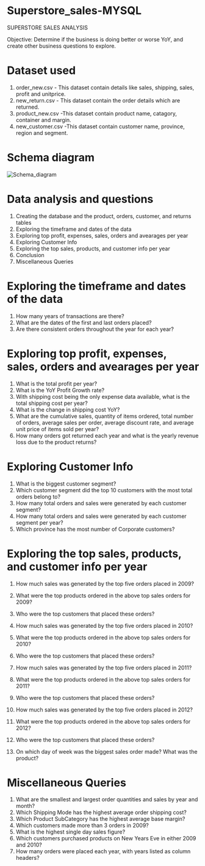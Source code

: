 # Superstore_sales-MYSQL

SUPERSTORE SALES ANALYSIS

Objective: Determine if the business is doing better or worse YoY, 
and create other business questions to explore.

# Dataset used
1. order_new.csv - This dataset contain details like sales, shipping, sales, profit and unitprice.
2. new_return.csv - This dataset contain the order details which are returned.
3. product_new.csv -This dataset contain product name, catagory, container and margin.
4. new_customer.csv -This dataset contain customer name, province, region and segment.

# Schema diagram
![Schema_diagram](https://github.com/Chetan0904/Superstore_sales-MYSQL/assets/137276849/cfd86777-fe1e-4e8f-916b-275989fdbac2)

# Data analysis and questions

1. Creating the database and the product, orders, customer, and returns tables
2. Exploring the timeframe and dates of the data
3. Exploring top profit, expenses, sales, orders and avearages per year
4. Exploring Customer Info 
5. Exploring the top sales, products, and customer info per year
6. Conclusion
7. Miscellaneous Queries

# Exploring the timeframe and dates of the data

1. How many years of transactions are there? 
2. What are the dates of the first and last orders placed? 
3. Are there consistent orders throughout the year for each year?
   
# Exploring top profit, expenses, sales, orders and avearages per year
1. What is the total profit per year?
2. What is the YoY Profit Growth rate?
3. With shipping cost being the only expense data available, what is the total shipping cost per year?
4. What is the change in shipping cost YoY?
5. What are the cumulative sales, quantity of items ordered, total number of orders, 
   average sales per order, average discount rate, and average unit price of items sold per year?
6. How many orders got returned each year and what is the yearly revenue loss due to the product returns?

# Exploring Customer Info 

1. What is the biggest customer segment? 
2. Which customer segment did the top 10 customers with the most total orders belong to?
3. How many total orders and sales were generated by each customer segment?
4. How many total orders and sales were generated by each customer segment per year?
5. Which province has the most number of Corporate customers?

# Exploring the top sales, products, and customer info per year
1. How much sales was generated by the top five orders placed in 2009?
2. What were the top products ordered in the above top sales orders for 2009?
3. Who were the top customers that placed these orders?
4. How much sales was generated by the top five orders placed in 2010?
5. What were the top products ordered in the above top sales orders for 2010?
6. Who were the top customers that placed these orders?
7. How much sales was generated by the top five orders placed in 2011?
8. What were the top products ordered in the above top sales orders for 2011?
9. Who were the top customers that placed these orders?
10. How much sales was generated by the top five orders placed in 2012?
11. What were the top products ordered in the above top sales orders for 2012?
12. Who were the top customers that placed these orders?

13. On which day of week was the biggest sales order made? What was the product? 

# Miscellaneous Queries
1. What are the smallest and largest order quantities and sales by year and month?
2. Which Shipping Mode has the highest average order shipping cost? 
3. Which Product SubCategory has the highest average base margin?
4. Which customers made more than 3 orders in 2009?
5. What is the highest single day sales figure? 
6. Which customers purchased products on New Years Eve in either 2009 and 2010?
7. How many orders were placed each year, with years listed as column headers?
   

